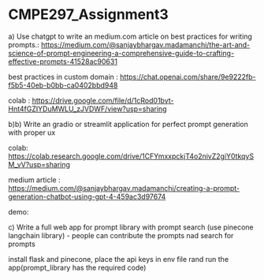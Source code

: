 # CMPE297_Assignment3

a) Use chatgpt to write an medium.com article on best practices for writing prompts.: 
https://medium.com/@sanjaybhargav.madamanchi/the-art-and-science-of-prompt-engineering-a-comprehensive-guide-to-crafting-effective-prompts-41528ac90631

  best practices in custom domain : https://chat.openai.com/share/9e9222fb-f5b5-40eb-b0bb-ca0402bbd948

colab : https://drive.google.com/file/d/1cRod01bvt-Hnt4fGZIYDuMWLU_zJVDWF/view?usp=sharing

b)b) Write an gradio or streamlit application for perfect prompt generation with proper ux

colab: https://colab.research.google.com/drive/1CFYmxxpckjT4o2nivZ2giY0tkqySM_vV?usp=sharing

medium article : https://medium.com/@sanjaybhargav.madamanchi/creating-a-prompt-generation-chatbot-using-gpt-4-459ac3d97674

demo:

c) Write a full web app for prompt library with prompt search (use pinecone langchain library) - people can contribute the prompts nad search for prompts
 
 
 install flask and pinecone, place the api keys in env file rand run the app(prompt_library has the required code)

